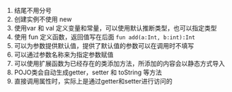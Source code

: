 1. 结尾不用分号
2. 创建实例不使用 new
3. 使用var 和 val 定义变量和常量，可以使用默认推断类型，也可以指定类型
4. 使用 fun 定义函数，返回值写在后面 `fun add(a:Int, b:int):Int`
5. 可以为参数提供默认值，提供了默认值的参数可以在调用时不填写
6. 可以通过参数名称来为指定参数赋值
7. 可以使用扩展函数为已经存在的类添加方法，所添加的内容会以静态方式导入
8. POJO类会自动生成getter，setter 和 toString 等方法
9. 直接调用属性时，实际上是通过getter和setter进行访问的